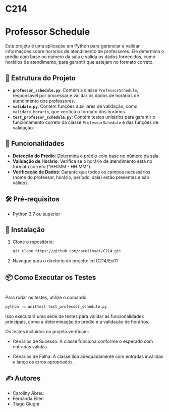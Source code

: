 # C214

# Professor Schedule

Este projeto é uma aplicação em Python para gerenciar e validar informações sobre horários de atendimento de professores. Ele determina o prédio com base no número da sala e valida os dados fornecidos, como horários de atendimento, para garantir que estejam no formato correto.

## 📁 Estrutura do Projeto

- **`professor_schedule.py`**: Contém a classe `ProfessorSchedule`, responsável por processar e validar os dados de horários de atendimento dos professores.
- **`validate.py`**: Contém funções auxiliares de validação, como `validate_horario`, que verifica o formato dos horários.
- **`test_professor_schedule.py`**: Contém testes unitários para garantir o funcionamento correto da classe `ProfessorSchedule` e das funções de validação.

## 🚀 Funcionalidades

- **Detecção do Prédio**: Determina o prédio com base no número da sala.
- **Validação de Horário**: Verifica se o horário de atendimento está no formato correto ("HH:MM - HH:MM").
- **Verificação de Dados**: Garante que todos os campos necessários (nome do professor, horário, período, sala) estão presentes e são válidos.

## 🛠️ Pré-requisitos

- Python 3.7 ou superior

## 📝 Instalação

1. Clone o repositório:

   ``` bash
   git clone https://github.com/carolinyat/C214.git
   ```

2. Navegue para o diretório do projeto:
   cd C214/Ex01

## 📦 Como Executar os Testes
<br>
Para rodar os testes, utilize o comando:

   ```bash
   python -m unittest test_professor_schedule.py
   ```


Isso executará uma série de testes para validar as funcionalidades principais, como a determinação do prédio e a validação de horários.
<br>

Os testes incluídos no projeto verificam:
<br>
- Cenários de Sucesso: A classe funciona conforme o esperado com entradas válidas.
  
- Cenários de Falha: A classe lida adequadamente com entradas inválidas e lança os erros apropriados.

## ✍️ Autores
- Caroliny Abreu
- Fernanda Ellen
- Tiago Giugni
